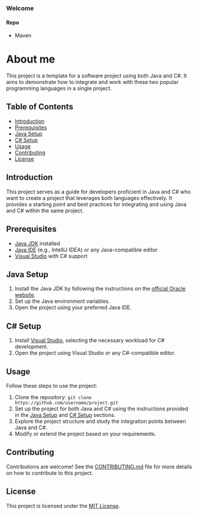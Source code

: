 ### Welcome
#### Repo
* Maven

# About me

This project is a template for a software project using both Java and C#. It aims to demonstrate how to integrate and work with these two popular programming languages in a single project.

## Table of Contents

- [Introduction](#introduction)
- [Prerequisites](#prerequisites)
- [Java Setup](#java-setup)
- [C# Setup](#csharp-setup)
- [Usage](#usage)
- [Contributing](#contributing)
- [License](#license)

## Introduction

This project serves as a guide for developers proficient in Java and C# who want to create a project that leverages both languages effectively. It provides a starting point and best practices for integrating and using Java and C# within the same project.

## Prerequisites

- [Java JDK](https://www.oracle.com/java/technologies/javase-downloads.html) installed
- [Java IDE](https://www.jetbrains.com/idea/) (e.g., IntelliJ IDEA) or any Java-compatible editor
- [Visual Studio](https://visualstudio.microsoft.com/) with C# support

## Java Setup

1. Install the Java JDK by following the instructions on the [official Oracle website](https://www.oracle.com/java/technologies/javase-downloads.html).
2. Set up the Java environment variables.
3. Open the project using your preferred Java IDE.

## C# Setup

1. Install [Visual Studio](https://visualstudio.microsoft.com/), selecting the necessary workload for C# development.
2. Open the project using Visual Studio or any C#-compatible editor.

## Usage

Follow these steps to use the project:

1. Clone the repository: `git clone https://github.com/username/project.git`
2. Set up the project for both Java and C# using the instructions provided in the [Java Setup](#java-setup) and [C# Setup](#csharp-setup) sections.
3. Explore the project structure and study the integration points between Java and C#.
4. Modify or extend the project based on your requirements.

## Contributing

Contributions are welcome! See the [CONTRIBUTING.md](CONTRIBUTING.md) file for more details on how to contribute to this project.

## License

This project is licensed under the [MIT License](LICENSE.md).



<!---
Adzzse/Adzzse is a ✨ special ✨ repository because its `README.md` (this file) appears on your GitHub profile.
You can click the Preview link to take a look at your changes.
--->
